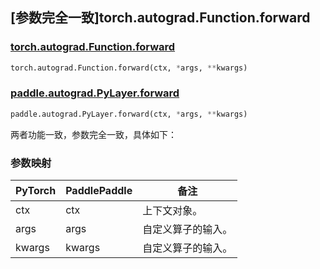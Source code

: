 ## [参数完全一致]torch.autograd.Function.forward

### [torch.autograd.Function.forward](https://pytorch.org/docs/stable/generated/torch.autograd.Function.forward.html#torch.autograd.Function.forward)

```python
torch.autograd.Function.forward(ctx, *args, **kwargs)
```

### [paddle.autograd.PyLayer.forward](https://www.paddlepaddle.org.cn/documentation/docs/zh/api/paddle/autograd/PyLayer_cn.html#forward-ctx-args-kwargs)

```python
paddle.autograd.PyLayer.forward(ctx, *args, **kwargs)
```

两者功能一致，参数完全一致，具体如下：

### 参数映射

| PyTorch | PaddlePaddle | 备注               |
| ------- | ------------ | ------------------ |
| ctx     | ctx          | 上下文对象。       |
| args    | args         | 自定义算子的输入。 |
| kwargs  | kwargs       | 自定义算子的输入。 |
